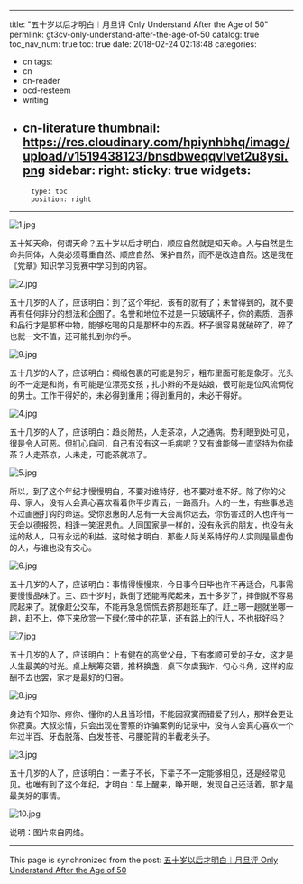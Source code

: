 
---
title: "五十岁以后才明白︱月旦评 Only Understand After the Age of 50"
permlink: gt3cv-only-understand-after-the-age-of-50
catalog: true
toc_nav_num: true
toc: true
date: 2018-02-24 02:18:48
categories:
- cn
tags:
- cn
- cn-reader
- ocd-resteem
- writing
- cn-literature
thumbnail: https://res.cloudinary.com/hpiynhbhq/image/upload/v1519438123/bnsdbweqqvlvet2u8ysi.png
sidebar:
    right:
        sticky: true
widgets:
    -
        type: toc
        position: right
---


![1.jpg](https://res.cloudinary.com/hpiynhbhq/image/upload/v1519438123/bnsdbweqqvlvet2u8ysi.png)

五十知天命，何谓天命？五十岁以后才明白，顺应自然就是知天命。人与自然是生命共同体，人类必须尊重自然、顺应自然、保护自然，而不是改造自然。这是我在《党章》知识学习竞赛中学习到的内容。

![2.jpg](https://res.cloudinary.com/hpiynhbhq/image/upload/v1519438136/l7h50o4tlapeeaz140qs.png)

五十几岁的人了，应该明白：到了这个年纪，该有的就有了；未曾得到的，就不要再有任何非分的想法和企图了。名誉和地位不过是一只玻璃杯子，你的素质、涵养和品行才是那杯中物，能够吃喝的只是那杯中的东西。杯子很容易就破碎了，碎了也就一文不值，还可能扎到你的手。

![9.jpg](https://res.cloudinary.com/hpiynhbhq/image/upload/v1519438148/qz4o54w06mvwxzmiuwoq.png)

五十几岁的人了，应该明白：绸缎包裹的可能是狗牙，粗布里面可能是象牙。光头的不一定是和尚，有可能是位漂亮女孩；扎小辫的不是姑娘，很可能是位风流倜傥的男士。工作干得好的，未必得到重用；得到重用的，未必干得好。

![4.jpg](https://res.cloudinary.com/hpiynhbhq/image/upload/v1519438161/esjcfmsiser2qhbyczh2.png)

五十几岁的人了，应该明白：趋炎附热，人走茶凉，人之通病。势利眼到处可见，很是令人可恶。但扪心自问，自己有没有这一毛病呢？又有谁能够一直坚持为你续茶？人走茶凉，人未走，可能茶就凉了。

![5.jpg](https://res.cloudinary.com/hpiynhbhq/image/upload/v1519438172/agq4ohal49r653cc8wga.png)

所以，到了这个年纪才慢慢明白，不要对谁特好，也不要对谁不好。除了你的父母、家人，没有人会真心喜欢看着你平步青云，一路高升。人的一生，有些事总逃不过画圈打钩的命运。受你恩惠的人总有一天会离你远去，你伤害过的人也许有一天会以德报怨，相逢一笑泯恩仇。人同国家是一样的，没有永远的朋友，也没有永远的敌人，只有永远的利益。这时候才明白，那些人际关系特好的人实则是最虚伪的人，与谁也没有交心。

![6.jpg](https://res.cloudinary.com/hpiynhbhq/image/upload/v1519438188/ftxffvi36jcklsxteecp.png)

五十几岁的人了，应该明白：事情得慢慢来，今日事今日毕也许不再适合，凡事需要慢慢品味了。三、四十岁时，跌倒了还能再爬起来，五十多岁了，摔倒就不容易爬起来了。就像赶公交车，不能再急急慌慌去挤那趟班车了。赶上哪一趟就坐哪一趟，赶不上，停下来欣赏一下绿化带中的花草，还有路上的行人，不也挺好吗？

![7.jpg](https://res.cloudinary.com/hpiynhbhq/image/upload/v1519438203/xch1ybqtggsqymqalh3e.png)

五十几岁的人了，应该明白：上有健在的高堂父母，下有孝顺可爱的子女，这才是人生最美的时光。桌上觥筹交错，推杯换盏，桌下尔虞我诈，勾心斗角，这样的应酬不去也罢，家才是最好的归宿。

![8.jpg](https://res.cloudinary.com/hpiynhbhq/image/upload/v1519438217/tmjcpmitaofo2ammrcr7.png)


身边有个知你、疼你、懂你的人且当珍惜，不能因寂寞而错爱了别人，那样会更让你寂寞。大叔恋情，只会出现在警察的诈骗案例的记录中，没有人会真心喜欢一个年过半百、牙齿脱落、白发苍苍、弓腰驼背的半截老头子。

![3.jpg](https://res.cloudinary.com/hpiynhbhq/image/upload/v1519438230/kifb5gwofx4fgnsynkwf.png)


五十几岁的人了，应该明白：一辈子不长，下辈子不一定能够相见，还是经常见见。也唯有到了这个年纪，才明白：早上醒来，睁开眼，发现自己还活着，那才是最美好的事情。

![10.jpg](https://res.cloudinary.com/hpiynhbhq/image/upload/v1519438245/mo1fhqekwy5nak0tz098.png)

说明：图片来自网络。

- - -

This page is synchronized from the post: [五十岁以后才明白︱月旦评 Only Understand After the Age of 50](https://steemit.com/@bring/gt3cv-only-understand-after-the-age-of-50)
